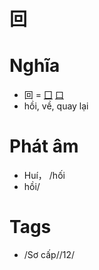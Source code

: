 # 回

# Nghĩa
* 回 = [囗](囗.md) [口](口.md)
* hồi, về, quay lại

# Phát âm
* Huí， /hối
*  hồi/

# Tags
* /Sơ cấp//12/

<script>window.HANZI_FIELD='回';</script>
